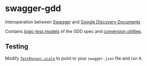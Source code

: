 # swagger-gdd
Interoperation between [Swagger](http://swagger.io/)
and [Google Discovery Documents](https://developers.google.com/discovery/v1/reference/apis?hl=en)

Contains [logic-less models](src/main/java/io/swagger/gdd) of the GDD spec and
[conversion utilities](src/main/scala/io/swagger/gdd).

## Testing

Modify [`TestRunner.scala`](src/main/scala/io/swagger/gdd/TestRunner.scala) to point to your `swagger.json` file
and run it.
